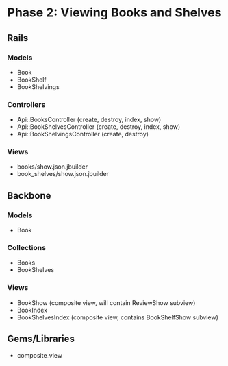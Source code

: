 # Phase 2: Viewing Books and Shelves

## Rails
### Models
* Book
* BookShelf
* BookShelvings

### Controllers
* Api::BooksController (create, destroy, index, show)
* Api::BookShelvesController (create, destroy, index, show)
* Api::BookShelvingsController (create, destroy)

### Views
* books/show.json.jbuilder
* book_shelves/show.json.jbuilder

## Backbone
### Models
* Book

### Collections
* Books
* BookShelves

### Views
* BookShow (composite view, will contain ReviewShow subview)
* BookIndex
* BookShelvesIndex (composite view, contains BookShelfShow subview)

## Gems/Libraries
* composite_view
